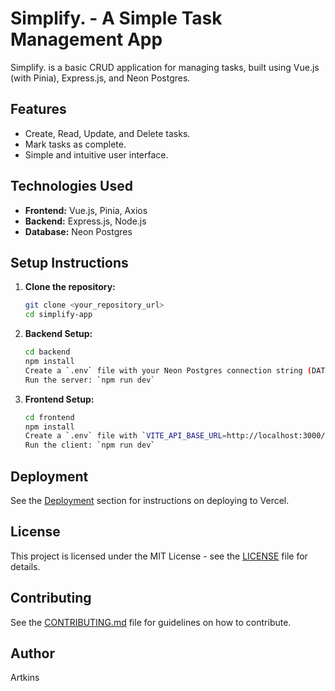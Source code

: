 # Simplify. - A Simple Task Management App

Simplify. is a basic CRUD application for managing tasks, built using Vue.js (with Pinia), Express.js, and Neon Postgres.

## Features

*   Create, Read, Update, and Delete tasks.
*   Mark tasks as complete.
*   Simple and intuitive user interface.

## Technologies Used

*   **Frontend:** Vue.js, Pinia, Axios
*   **Backend:** Express.js, Node.js
*   **Database:** Neon Postgres

## Setup Instructions

1.  **Clone the repository:**
    ```bash
    git clone <your_repository_url>
    cd simplify-app
    ```

2.  **Backend Setup:**
    ```bash
    cd backend
    npm install
    Create a `.env` file with your Neon Postgres connection string (DATABASE_URL).
    Run the server: `npm run dev`
    ```

3.  **Frontend Setup:**
    ```bash
    cd frontend
    npm install
    Create a `.env` file with `VITE_API_BASE_URL=http://localhost:3000/api`.
    Run the client: `npm run dev`
    ```

## Deployment

See the [Deployment](#deployment) section for instructions on deploying to Vercel.

## License

This project is licensed under the MIT License - see the [LICENSE](LICENSE) file for details.

## Contributing

See the [CONTRIBUTING.md](CONTRIBUTING.md) file for guidelines on how to contribute.

## Author

Artkins
